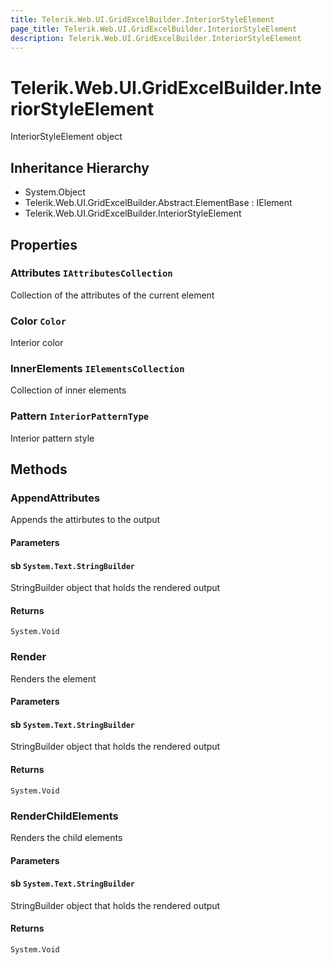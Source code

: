 ```yaml
---
title: Telerik.Web.UI.GridExcelBuilder.InteriorStyleElement
page_title: Telerik.Web.UI.GridExcelBuilder.InteriorStyleElement
description: Telerik.Web.UI.GridExcelBuilder.InteriorStyleElement
---
```


# Telerik.Web.UI.GridExcelBuilder.InteriorStyleElement

InteriorStyleElement object

## Inheritance Hierarchy

* System.Object
* Telerik.Web.UI.GridExcelBuilder.Abstract.ElementBase : IElement
* Telerik.Web.UI.GridExcelBuilder.InteriorStyleElement

## Properties

###  Attributes `IAttributesCollection`

Collection of the attributes of the current element

###  Color `Color`

Interior color

###  InnerElements `IElementsCollection`

Collection of inner elements

###  Pattern `InteriorPatternType`

Interior pattern style

## Methods

###  AppendAttributes

Appends the attirbutes to the output

#### Parameters

#### sb `System.Text.StringBuilder`

StringBuilder object that holds the rendered output

#### Returns

`System.Void` 

###  Render

Renders the element

#### Parameters

#### sb `System.Text.StringBuilder`

StringBuilder object that holds the rendered output

#### Returns

`System.Void` 

###  RenderChildElements

Renders the child elements

#### Parameters

#### sb `System.Text.StringBuilder`

StringBuilder object that holds the rendered output

#### Returns

`System.Void` 

